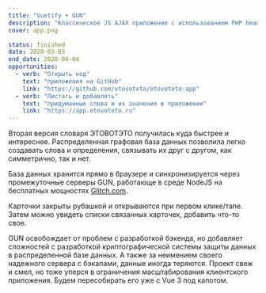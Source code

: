 ```yaml
---
title: "Vuetify + GUN"
description: "Классическое JS AJAX приложение с использованием PHP headless CMS"
cover: app.png

status: finished
date: 2020-03-03
end_date: 2020-04-04
opportunities:
  - verb: "Открыть код"
    text: "приложения на GitHub"
    link: "https://github.com/etovoteto/etovoteto-app"
  - verb: "Листать и добавлять"
    text: "придуманные слова и их значения в приложении"
    link: "https://app.etovoteto.ru"
---
```


Вторая версия словаря ЭТОВОТЭТО получилась куда быстрее и интереснее. Распределенная графовая база данных позволила легко создавать слова и определения, связывать их друг с другом, как симметрично, так и нет.

База данных хранится прямо в браузере и синхронизируется через промежуточные серверы GUN, работающе в среде NodeJS на бесплатных мощностях [Glitch.com](https://www.glitch.com).

Карточки закрыты рубашкой и открываются при первом клике/тапе. Затем можно увидеть списки связанных карточек, добавить что-то свое.

GUN освобождает от проблем с разработкой бэкенда, но добавляет сложностей с разработкой криптографической системы защиты данных в распределенной базе данных. А также за неимением своего надежного сервера с бэкапами, данные иногда теряются. Проект свеж и смел, но тоже уперся в ограничения масштабирования клиентского приложения. Будем пересобирать его уже с Vue 3 под капотом.
